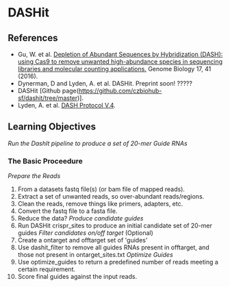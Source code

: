 # DASHit

## References 

- Gu, W. et al. [Depletion of Abundant Sequences by Hybridization (DASH): using Cas9 to remove unwanted high-abundance species in sequencing libraries and molecular counting applications.](https://genomebiology.biomedcentral.com/articles/10.1186/s13059-016-0904-5) Genome Biology 17, 41 (2016).
- Dynerman, D and Lyden, A. et al. DASHit. Preprint soon! ?????
- DASHit [Github page(https://github.com/czbiohub-sf/dashit/tree/master)].
- Lyden, A. et al. [DASH Protocol V.4](https://www.protocols.io/view/dash-protocol-yxmvm7z99v3p/v4).

## Learning Objectives

*Run the DashIt pipeline to produce a set of 20-mer Guide RNAs*

### The Basic Proceedure

*Prepare the Reads*
1. From a datasets fastq file(s) (or bam file of mapped reads).
2. Extract a set of unwanted reads, so over-abundant reads/regions.
3. Clean the reads, remove things like primers, adapters, etc.
4. Convert the fastq file to a fasta file.
5. Reduce the data?
*Produce candidate guides*
6. Run DASHit crispr_sites to produce an initial candidate set of 20-mer guides
*Filter candidates on/off target* (Optional)
7. Create a ontarget and offtarget set of 'guides'
8. Use dashit_filter to remove all guides RNAs present in offtarget, and those not present in ontarget_sites.txt
*Optimize Guides*
9. Use optimize_guides to return a predefined number of reads meeting a certain requirement.
10. Score final guides against the input reads.
    
    

